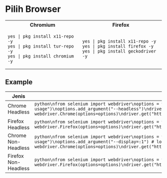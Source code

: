 # Pilih Browser
<table>
  <tr>
    <th>Chromium</th>
    <th>Firefox</th>
  </tr>
  <tr>
    <td><pre><code>yes | pkg install x11-repo -y
yes | pkg install tur-repo -y
yes | pkg install chromium -y</code></pre></td>
    <td><pre><code>yes | pkg install x11-repo -y
yes | pkg install firefox -y
yes | pkg install geckodriver -y</code></pre></td>
  </tr>
</table>



Example
-------
| Jenis             | Kode                                                                                  |
|-------------------|---------------------------------------------------------------------------------------|
| Chrome Headless   | ```python\nfrom selenium import webdriver\noptions = webdriver.ChromeOptions()\noptions.add_argument("--no-sandbox")\noptions.add_argument("--disable-dev-shm-usage")\noptions.add_argument("--headless")\ndriver = webdriver.Chrome(options=options)\ndriver.get("https://www.google.com")\ndriver.save_screenshot("/sdcard/download/screenshot_chrome_headless.png")\ndriver.quit()\n``` |
| Firefox Headless  | ```python\nfrom selenium import webdriver\noptions = webdriver.FirefoxOptions()\noptions.add_argument("--headless")\ndriver = webdriver.Firefox(options=options)\ndriver.get("https://www.google.com")\ndriver.save_screenshot("/sdcard/download/screenshot_firefox_headless.png")\ndriver.quit()\n``` |
| Chrome Non-Headless | ```python\nfrom selenium import webdriver\noptions = webdriver.ChromeOptions()\noptions.add_argument("--no-sandbox")\noptions.add_argument("--disable-dev-shm-usage")\noptions.add_argument("--display=:1") # localhost:1 -> display ID = 1\ndriver = webdriver.Chrome(options=options)\ndriver.get("https://www.google.com")\ndriver.save_screenshot("/sdcard/download/screenshot_chrome_non_headless.png")\ndriver.quit()\n``` |
| Firefox Non-Headless | ```python\nfrom selenium import webdriver\noptions = webdriver.FirefoxOptions()\noptions.add_argument("--display=:1") # localhost:1 -> display ID = 1\ndriver = webdriver.Firefox(options=options)\ndriver.get("https://www.google.com")\ndriver.save_screenshot("/sdcard/download/screenshot_firefox_non_headless.png")\ndriver.quit()\n``` |
